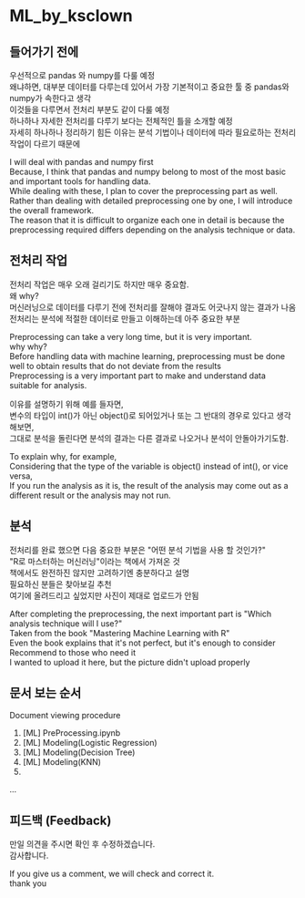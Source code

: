 # ML_by_ksclown

## 들어가기 전에
우선적으로 pandas 와 numpy를 다룰 예정 \
왜냐하면, 대부분 데이터를 다루는데 있어서 가장 기본적이고 중요한 툴 중 pandas와 numpy가 속한다고 생각 \
이것들을 다루면서 전처리 부분도 같이 다룰 예정\
하나하나 자세한 전처리를 다루기 보다는 전체적인 틀을 소개할 예정\
자세히 하나하나 정리하기 힘든 이유는 분석 기법이나 데이터에 따라 필요로하는 전처리 작업이 다르기 때문에

I will deal with pandas and numpy first \
Because, I think that pandas and numpy belong to most of the most basic and important tools for handling data. \
While dealing with these, I plan to cover the preprocessing part as well. \
Rather than dealing with detailed preprocessing one by one, I will introduce the overall framework. \
The reason that it is difficult to organize each one in detail is because the preprocessing required differs depending on the analysis technique or data.

## 전처리 작업
전처리 작업은 매우 오래 걸리기도 하지만 매우 중요함. \
왜 why? \
머신러닝으로 데이터를 다루기 전에 전처리를 잘해야 결과도 어긋나지 않는 결과가 나옴 \
전처리는 분석에 적절한 데이터로 만들고 이해하는데 아주 중요한 부분

Preprocessing can take a very long time, but it is very important. \
why why? \
Before handling data with machine learning, preprocessing must be done well to obtain results that do not deviate from the results \
Preprocessing is a very important part to make and understand data suitable for analysis.

이유를 설명하기 위해 예를 들자면, \
변수의 타입이 int()가 아닌 object()로 되어있거나 또는 그 반대의 경우로 있다고 생각해보면, \
그대로 분석을 돌린다면 분석의 결과는 다른 결과로 나오거나 분석이 안돌아가기도함. 

To explain why, for example, \
Considering that the type of the variable is object() instead of int(), or vice versa, \
If you run the analysis as it is, the result of the analysis may come out as a different result or the analysis may not run.

## 분석
전처리를 완료 했으면 다음 중요한 부분은 "어떤 분석 기법을 사용 할 것인가?" \
"R로 마스터하는 머신러닝"이라는 책에서 가져온 것 \
책에서도 완전하진 않지만 고려하기엔 충분하다고 설명 \
필요하신 분들은 찾아보길 추천\
여기에 올려드리고 싶었지만 사진이 제대로 업로드가 안됨

After completing the preprocessing, the next important part is "Which analysis technique will I use?" \
Taken from the book "Mastering Machine Learning with R"\
Even the book explains that it's not perfect, but it's enough to consider \
Recommend to those who need it \
I wanted to upload it here, but the picture didn't upload properly

## 문서 보는 순서
Document viewing procedure

1. [ML] PreProcessing.ipynb
2. [ML] Modeling(Logistic Regression)
3. [ML] Modeling(Decision Tree)
4. [ML] Modeling(KNN)
5. 
...

## 피드백 (Feedback)

만일 의견을 주시면 확인 후 수정하겠습니다.\
감사합니다.

If you give us a comment, we will check and correct it.\
thank you
